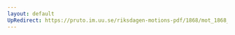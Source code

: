 ```yaml
---
layout: default
UpRedirect: https://pruto.im.uu.se/riksdagen-motions-pdf/1868/mot_1868__ak__323.pdf
---
```


